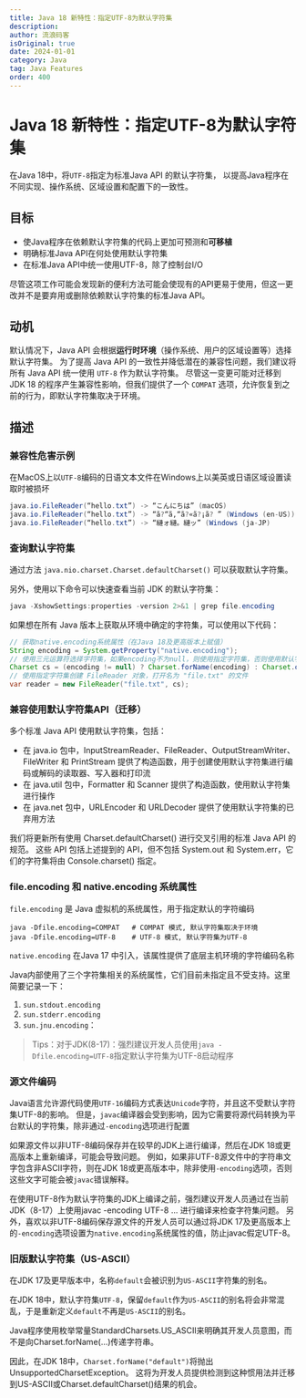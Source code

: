 ```yaml
---
title: Java 18 新特性：指定UTF-8为默认字符集
description:
author: 流浪码客
isOriginal: true
date: 2024-01-01
category: Java
tag: Java Features
order: 400
---
```


# Java 18 新特性：指定UTF-8为默认字符集

在Java 18中，将`UTF-8`指定为标准Java API 的默认字符集，
以提高Java程序在不同实现、操作系统、区域设置和配置下的一致性。

## 目标

* 使Java程序在依赖默认字符集的代码上更加可预测和**可移植**
* 明确标准Java API在何处使用默认字符集
* 在标准Java API中统一使用UTF-8，除了控制台I/O

尽管这项工作可能会发现新的便利方法可能会使现有的API更易于使用，但这一更改并不是要弃用或删除依赖默认字符集的标准Java API。

## 动机

默认情况下，Java API 会根据**运行时环境**（操作系统、用户的区域设置等）选择默认字符集。
为了提高 Java API 的一致性并降低潜在的兼容性问题，我们建议将所有 Java API 统一使用 `UTF-8` 作为默认字符集。
尽管这一变更可能对迁移到 JDK 18 的程序产生兼容性影响，但我们提供了一个 `COMPAT` 选项，允许恢复到之前的行为，即默认字符集取决于环境。

## 描述

### 兼容性危害示例

在MacOS上以`UTF-8`编码的日语文本文件在Windows上以美英或日语区域设置读取时被损坏

```java
java.io.FileReader(“hello.txt”) -> “こんにちは” (macOS)
java.io.FileReader(“hello.txt”) -> “ã?“ã‚“ã?«ã?¡ã? ” (Windows (en-US))
java.io.FileReader(“hello.txt”) -> “縺ォ縺。縺ッ” (Windows (ja-JP)
```

### 查询默认字符集

通过方法 `java.nio.charset.Charset.defaultCharset()` 可以获取默认字符集。

另外，使用以下命令可以快速查看当前 JDK 的默认字符集：

```java
java -XshowSettings:properties -version 2>&1 | grep file.encoding
```

如果想在所有 Java 版本上获取从环境中确定的字符集，可以使用以下代码：

```java
// 获取native.encoding系统属性（在Java 18及更高版本上赋值）
String encoding = System.getProperty("native.encoding");
// 使用三元运算符选择字符集，如果encoding不为null，则使用指定字符集，否则使用默认字符集
Charset cs = (encoding != null) ? Charset.forName(encoding) : Charset.defaultCharset();
// 使用指定字符集创建 FileReader 对象，打开名为 "file.txt" 的文件
var reader = new FileReader("file.txt", cs);
```

### 兼容使用默认字符集API（迁移）

多个标准 Java API 使用默认字符集，包括：

* 在 java.io 包中，InputStreamReader、FileReader、OutputStreamWriter、FileWriter 和 PrintStream
  提供了构造函数，用于创建使用默认字符集进行编码或解码的读取器、写入器和打印流
* 在 java.util 包中，Formatter 和 Scanner 提供了构造函数，使用默认字符集进行操作
* 在 java.net 包中，URLEncoder 和 URLDecoder 提供了使用默认字符集的已弃用方法

我们将更新所有使用 Charset.defaultCharset() 进行交叉引用的标准 Java API 的规范。
这些 API 包括上述提到的 API，但不包括 System.out 和 System.err，它们的字符集将由 Console.charset() 指定。

### file.encoding 和 native.encoding 系统属性

`file.encoding` 是 Java 虚拟机的系统属性，用于指定默认的字符编码

```shell
java -Dfile.encoding=COMPAT   # COMPAT 模式, 默认字符集取决于环境
java -Dfile.encoding=UTF-8    # UTF-8 模式, 默认字符集为UTF-8
```

`native.encoding` 在Java 17 中引入，该属性提供了底层主机环境的字符编码名称

Java内部使用了三个字符集相关的系统属性，它们目前未指定且不受支持。这里简要记录一下：

1. `sun.stdout.encoding`
2. `sun.stderr.encoding`
3. `sun.jnu.encoding`：

> Tips：对于JDK(8-17)：强烈建议开发人员使用`java -Dfile.encoding=UTF-8`指定默认字符集为UTF-8启动程序

### 源文件编码
Java语言允许源代码使用`UTF-16`编码方式表达`Unicode`字符，并且这不受默认字符集UTF-8的影响。
但是，`javac`编译器会受到影响，因为它需要将源代码转换为平台默认的字符集，除非通过`-encoding`选项进行配置

如果源文件以非UTF-8编码保存并在较早的JDK上进行编译，然后在JDK 18或更高版本上重新编译，可能会导致问题。
例如，如果非UTF-8源文件中的字符串文字包含非ASCII字符，则在JDK 18或更高版本中，除非使用`-encoding`选项，否则这些文字可能会被`javac`错误解释。

在使用UTF-8作为默认字符集的JDK上编译之前，强烈建议开发人员通过在当前JDK（8-17）上使用javac -encoding UTF-8 ... 进行编译来检查字符集问题。
另外，喜欢以非UTF-8编码保存源文件的开发人员可以通过将JDK 17及更高版本上的`-encoding`选项设置为`native.encoding`系统属性的值，防止javac假定UTF-8。

### 旧版默认字符集（US-ASCII）

在JDK 17及更早版本中，名称`default`会被识别为`US-ASCII`字符集的别名。

在JDK 18中，默认字符集`UTF-8`，保留`default`作为`US-ASCII`的别名将会非常混乱，于是重新定义`default`不再是`US-ASCII`的别名。

Java程序使用枚举常量StandardCharsets.US_ASCII来明确其开发人员意图，而不是向Charset.forName(...)传递字符串。

因此，在JDK 18中，`Charset.forName("default")`将抛出 UnsupportedCharsetException。
这将为开发人员提供检测到这种惯用法并迁移到US-ASCII或Charset.defaultCharset()结果的机会。
